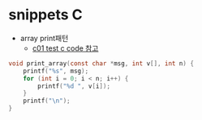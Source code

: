 # snippets C

- array print패턴
  - [c01 test c code 참고](./c01_test_c_code)

```c
void print_array(const char *msg, int v[], int n) {
    printf("%s", msg);
    for (int i = 0; i < n; i++) {
        printf("%d ", v[i]);
    }
    printf("\n");
}
```
